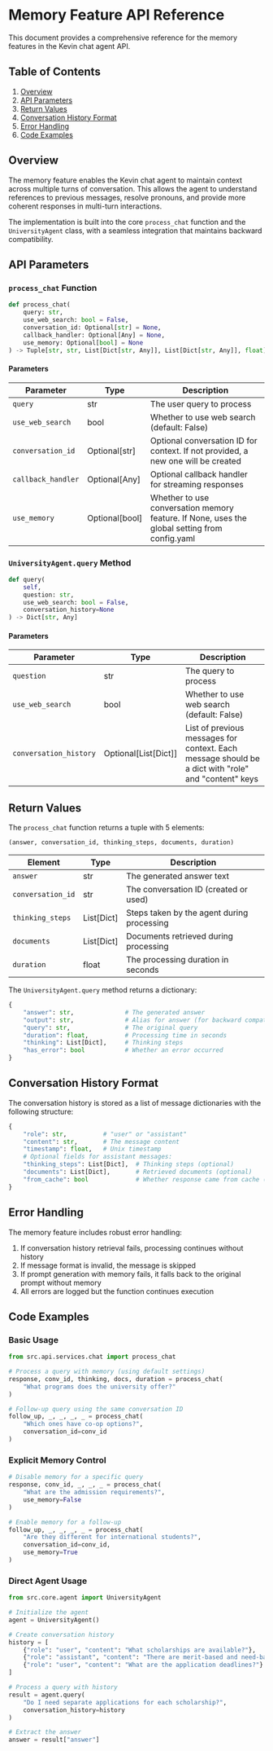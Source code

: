 # Memory Feature API Reference

This document provides a comprehensive reference for the memory features in the Kevin chat agent API.

## Table of Contents

1. [Overview](#overview)
2. [API Parameters](#api-parameters)
3. [Return Values](#return-values)
4. [Conversation History Format](#conversation-history-format)
5. [Error Handling](#error-handling)
6. [Code Examples](#code-examples)

## Overview

The memory feature enables the Kevin chat agent to maintain context across multiple turns of conversation. This allows the agent to understand references to previous messages, resolve pronouns, and provide more coherent responses in multi-turn interactions.

The implementation is built into the core `process_chat` function and the `UniversityAgent` class, with a seamless integration that maintains backward compatibility.

## API Parameters

### `process_chat` Function

```python
def process_chat(
    query: str,
    use_web_search: bool = False,
    conversation_id: Optional[str] = None,
    callback_handler: Optional[Any] = None,
    use_memory: Optional[bool] = None
) -> Tuple[str, str, List[Dict[str, Any]], List[Dict[str, Any]], float]
```

#### Parameters

| Parameter | Type | Description |
|-----------|------|-------------|
| `query` | str | The user query to process |
| `use_web_search` | bool | Whether to use web search (default: False) |
| `conversation_id` | Optional[str] | Optional conversation ID for context. If not provided, a new one will be created |
| `callback_handler` | Optional[Any] | Optional callback handler for streaming responses |
| `use_memory` | Optional[bool] | Whether to use conversation memory feature. If None, uses the global setting from config.yaml |

### `UniversityAgent.query` Method

```python
def query(
    self, 
    question: str, 
    use_web_search: bool = False, 
    conversation_history=None
) -> Dict[str, Any]
```

#### Parameters

| Parameter | Type | Description |
|-----------|------|-------------|
| `question` | str | The query to process |
| `use_web_search` | bool | Whether to use web search (default: False) |
| `conversation_history` | Optional[List[Dict]] | List of previous messages for context. Each message should be a dict with "role" and "content" keys |

## Return Values

The `process_chat` function returns a tuple with 5 elements:

```python
(answer, conversation_id, thinking_steps, documents, duration)
```

| Element | Type | Description |
|---------|------|-------------|
| `answer` | str | The generated answer text |
| `conversation_id` | str | The conversation ID (created or used) |
| `thinking_steps` | List[Dict] | Steps taken by the agent during processing |
| `documents` | List[Dict] | Documents retrieved during processing |
| `duration` | float | The processing duration in seconds |

The `UniversityAgent.query` method returns a dictionary:

```python
{
    "answer": str,              # The generated answer
    "output": str,              # Alias for answer (for backward compatibility)
    "query": str,               # The original query
    "duration": float,          # Processing time in seconds
    "thinking": List[Dict],     # Thinking steps
    "has_error": bool           # Whether an error occurred
}
```

## Conversation History Format

The conversation history is stored as a list of message dictionaries with the following structure:

```python
{
    "role": str,          # "user" or "assistant"
    "content": str,       # The message content
    "timestamp": float,   # Unix timestamp
    # Optional fields for assistant messages:
    "thinking_steps": List[Dict],  # Thinking steps (optional)
    "documents": List[Dict],       # Retrieved documents (optional)
    "from_cache": bool             # Whether response came from cache (optional)
}
```

## Error Handling

The memory feature includes robust error handling:

1. If conversation history retrieval fails, processing continues without history
2. If message format is invalid, the message is skipped
3. If prompt generation with memory fails, it falls back to the original prompt without memory
4. All errors are logged but the function continues execution

## Code Examples

### Basic Usage

```python
from src.api.services.chat import process_chat

# Process a query with memory (using default settings)
response, conv_id, thinking, docs, duration = process_chat(
    "What programs does the university offer?"
)

# Follow-up query using the same conversation ID
follow_up, _, _, _, _ = process_chat(
    "Which ones have co-op options?",
    conversation_id=conv_id
)
```

### Explicit Memory Control

```python
# Disable memory for a specific query
response, conv_id, _, _, _ = process_chat(
    "What are the admission requirements?",
    use_memory=False
)

# Enable memory for a follow-up
follow_up, _, _, _, _ = process_chat(
    "Are they different for international students?",
    conversation_id=conv_id,
    use_memory=True
)
```

### Direct Agent Usage

```python
from src.core.agent import UniversityAgent

# Initialize the agent
agent = UniversityAgent()

# Create conversation history
history = [
    {"role": "user", "content": "What scholarships are available?"},
    {"role": "assistant", "content": "There are merit-based and need-based scholarships..."},
    {"role": "user", "content": "What are the application deadlines?"}
]

# Process a query with history
result = agent.query(
    "Do I need separate applications for each scholarship?",
    conversation_history=history
)

# Extract the answer
answer = result["answer"]
``` 
